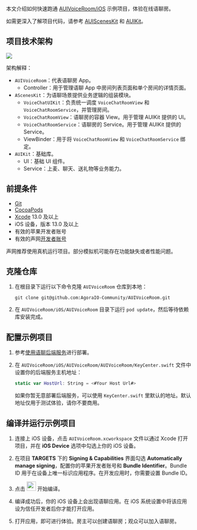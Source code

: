 本文介绍如何快速跑通 [AUIVoiceRoom/iOS](https://github.com/AgoraIO-Community/AUIVoiceRoom/tree/main/iOS) 示例项目，体验在线语聊房。

如需更深入了解项目代码，请参考 [AUIScenesKit](https://github.com/AgoraIO-Community/AUIVoiceRoom/tree/main/iOS/AScenesKit) 和 [AUIKit](https://github.com/AgoraIO-Community/AUIKit/blob/main/iOS/README_zh.md)。

## 项目技术架构

![](https://web-cdn.agora.io/docs-files/1697538180703)

架构解释：

- `AUIVoiceRoom`：代表语聊房 App。
    - Controller：用于管理语聊 App 中房间列表页面和单个房间的详情页面。
- `AScenesKit`：为语聊场景提供业务逻辑的组装模块。
    - `VoiceChatUIKit`：负责统一调度 `VoiceChatRoomView` 和 `VoiceChatRoomService`，并管理房间。
    - `VoiceChatRoomView`：语聊房的容器 View。用于管理 AUIKit 提供的 UI。
    - `VoiceChatRoomService`：语聊房的 Service。用于管理 AUIKit 提供的 Service。
    - ViewBinder：用于将 `VoiceChatRoomView` 和 `VoiceChatRoomService` 绑定。
- `AUIKit`：基础库。
    - UI：基础 UI 组件。
    - Service：上麦、聊天、送礼物等业务能力。


## 前提条件

- [Git](https://git-scm.com/downloads)
- [CocoaPods](https://guides.cocoapods.org/using/getting-started.html#getting-started)
- [Xcode](https://apps.apple.com/cn/app/xcode/id497799835?mt=12) 13.0 及以上
- iOS 设备，版本 13.0 及以上
- 有效的苹果开发者账号
- 有效的声网[开发者账号](https://docs.agora.io/cn/Agora%20Platform/sign_in_and_sign_up)

<div class="alert note">声网推荐使用真机运行项目。部分模拟机可能存在功能缺失或者性能问题。</div>

## 克隆仓库

1. 在根目录下运行以下命令克隆 `AUIVoiceRoom` 仓库到本地：

    ```shell
    git clone git@github.com:AgoraIO-Community/AUIVoiceRoom.git
    ```

2. 在 `AUIVoiceRoom/iOS/AUIVoiceRoom` 目录下运行 `pod update`，然后等待依赖库安装完成。

## 配置示例项目

1. 参考[使用语聊后端服务](//TODO)进行部署。

2. 在 `AUIVoiceRoom/iOS/AUIVoiceRoom/AUIVoiceRoom/KeyCenter.swift` 文件中设置你的后端服务主机地址：

    ```swift
    static var HostUrl: String = <#Your Host Url#>
    ```

    如果你暂无意部署后端服务，可以使用 `KeyCenter.swift` 里默认的地址。默认地址仅用于测试体验，请你不要商用。

## 编译并运行示例项目

1. 连接上 iOS 设备，点击 `AUIVoiceRoom.xcworkspace` 文件以通过 Xcode 打开项目，并在 **iOS Device** 选项中勾选上你的 iOS 设备。

2. 在项目 **TARGETS** 下的 **Signing & Capabilities** 界面勾选 **Automatically manage signing**，配置你的苹果开发者账号和 **Bundle Identifier**。Bundle ID 用于在设备上唯一标识应用程序。在开发应用时，你需要设置 Bundle ID。

3. 点击 <img src="https://web-cdn.agora.io/docs-files/1639710560035" width="25" style="display: inline;"/> 开始编译。

4. 编译成功后，你的 iOS 设备上会出现语聊应用。在 iOS 系统设置中将该应用设为信任开发者后你才能打开应用。

5. 打开应用，即可进行体验。房主可以创建语聊房；观众可以加入语聊房。